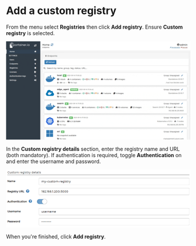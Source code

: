 # Add a custom registry

From the menu select **Registries** then click **Add registry**. Ensure **Custom registry** is selected.

![](../../../.gitbook/assets/be-registries-add-1.gif)

In the **Custom registry details** section, enter the registry name and URL \(both mandatory\). If authentication is required, toggle **Authentication** on and enter the username and password. 

![](../../../.gitbook/assets/registries-custom-2.png)

When you're finished, click **Add registry**.



